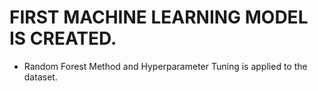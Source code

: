 # FIRST MACHINE LEARNING MODEL IS CREATED.
* Random Forest Method and Hyperparameter Tuning is applied to the dataset.
